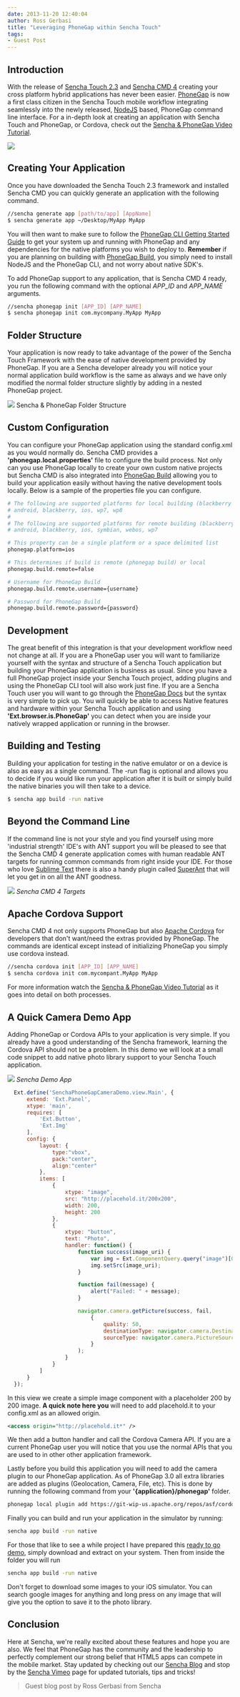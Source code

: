 ```yaml
---
date: 2013-11-20 12:40:04
author: Ross Gerbasi
title: "Leveraging PhoneGap within Sencha Touch"
tags:
- Guest Post
---
```


## Introduction

With the release of [Sencha Touch 2.3](http://www.sencha.com/products/touch/) and [Sencha CMD 4](http://www.sencha.com/products/sencha-cmd/download) creating your cross platform hybrid applications has never been easier. [PhoneGap](http://phonegap.com/) is now a first class citizen in the Sencha Touch mobile workflow integrating seamlessly into the newly released, [NodeJS](http://nodejs.org/) based, PhoneGap command line interface. For a in-depth look at creating an application with Sencha Touch and PhoneGap, or Cordova, check out the [Sencha & PhoneGap Video Tutorial](https://vimeo.com/76568053).

![](/blog/uploads/2013-11/SenchaAndPhoneGap.png)

## Creating Your Application

Once you have downloaded the Sencha Touch 2.3 framework and installed Sencha CMD you can quickly generate an application with the following command.

```sh
//sencha generate app [path/to/app] [AppName]
$ sencha generate app ~/Desktop/MyApp MyApp
```

You will then want to make sure to follow the [PhoneGap CLI Getting Started Guide](http://docs.phonegap.com/en/3.1.0/guide_cli_index.md.html#The%20Command-line%20Interface) to get your system up and running with PhoneGap and any dependencies for the native platforms you wish to deploy to. **Remember** if you are planning on building with [PhoneGap Build](http://build.phonegap.com), you simply need to install NodeJS and the PhoneGap CLI, and not worry about native SDK's.

To add PhoneGap support to any application, that is Sencha CMD 4 ready, you run the following command with the optional *APP_ID* and *APP_NAME* arguments.

```sh
//sencha phonegap init [APP_ID] [APP_NAME]
$ sencha phonegap init com.mycompany.MyApp MyApp
```

## Folder Structure

Your application is now ready to take advantage of the power of the Sencha Touch Framework with the ease of native development provided by PhoneGap. If you are a Sencha developer already you will notice your normal application build workflow is the same as always and we have only modified the normal folder structure slightly by adding in a nested PhoneGap project.

![](/blog/uploads/2013-11/SenchaAndPhoneGapFolders.png)
Sencha &amp; PhoneGap Folder Structure

## Custom Configuration

You can configure your PhoneGap application using the standard config.xml as you would normally do. Sencha CMD provides a **'phonegap.local.properties'** file to configure the build process. Not only can you use PhoneGap locally to create your own custom native projects but Sencha CMD is also integrated into [PhoneGap Build](http://build.phonegap.com) allowing you to build your application easily without having the native development tools locally. Below is a sample of the properties file you can configure.

```sh
# The following are supported platforms for local building (blackberry is version 10)
# android, blackberry, ios, wp7, wp8
#
# The following are supported platforms for remote building (blackberry is version 6)
# android, blackberry, ios, symbian, webos, wp7

# This property can be a single platform or a space delimited list
phonegap.platform=ios

# This determines if build is remote (phonegap build) or local
phonegap.build.remote=false

# Username for PhoneGap Build
phonegap.build.remote.username={username}

# Password for PhoneGap Build
phonegap.build.remote.password={password}
```

## Development

The great benefit of this integration is that your development workflow need not change at all. If you are a PhoneGap user you will want to familiarize yourself with the syntax and structure of a Sencha Touch application but building your PhoneGap application is business as usual. Since you have a full PhoneGap project inside your Sencha Touch project, adding plugins and using the PhoneGap CLI tool will also work just fine. If you are a Sencha Touch user you will want to go through the [PhoneGap Docs](http://docs.phonegap.com) but the syntax is very simple to pick up. You will quickly be able to access Native features and hardware within your Sencha Touch application and using **'Ext.browser.is.PhoneGap'** you can detect when you are inside your natively wrapped application or running in the browser.

## Building and Testing

Building your application for testing in the native emulator or on a device is also as easy as a single command. The *-run* flag is optional and allows you to decide if you would like run your application after it is built or simply build the native binaries you will then take to a device.

```sh
$ sencha app build -run native
```

## Beyond the Command Line

If the command line is not your style and you find yourself using more 'industrial strength' IDE's with ANT support you will be pleased to see that the Sencha CMD 4 generate application comes with human readable ANT targets for running common commands from right inside your IDE. For those who love [Sublime Text](http://www.sublimetext.com/) there is also a handy plugin called [SuperAnt](https://github.com/aphex/SuperAnt) that will let you get in on all the ANT goodness.

![](/blog/uploads/2013-11/SenchaCMDBuildTargets.png)
_Sencha CMD 4 Targets_

## Apache Cordova Support

Sencha CMD 4 not only supports PhoneGap but also [Apache Cordova](http://cordova.apache.org/) for developers that don't want/need the extras provided by PhoneGap. The commands are identical except instead of initializing PhoneGap you simply use cordova instead.

```sh
//sencha cordova init [APP_ID] [APP_NAME]
$ sencha cordova init com.mycompant.MyApp MyApp
```

For more information watch the [Sencha &amp; PhoneGap Video Tutorial](https://vimeo.com/76568053) as it goes into detail on both processes.

## A Quick Camera Demo App

Adding PhoneGap or Cordova APIs to your application is very simple. If you already have a good understanding of the Sencha framework, learning the Cordova API should not be a problem. In this demo we will look at a small code snippet to add native photo library support to your Sencha Touch application.

![](/blog/uploads/2013-11/SenchaDemoApp.png)
_Sencha Demo App_

```js
  Ext.define('SenchaPhoneGapCameraDemo.view.Main', {
      extend: 'Ext.Panel',
      xtype: 'main',
      requires: [
          'Ext.Button',
          'Ext.Img'
      ],
      config: {
          layout: {
              type:"vbox",
              pack:"center",
              align:"center"
          },
          items: [
              {
                  xtype: "image",
                  src: "http://placehold.it/200x200",
                  width: 200,
                  height: 200
              },
              {
                  xtype: "button",
                  text: "Photo",
                  handler: function() {
                      function success(image_uri) {
                          var img = Ext.ComponentQuery.query("image")[0];
                          img.setSrc(image_uri);
                      }

                      function fail(message) {
                          alert("Failed: " + message);
                      }

                      navigator.camera.getPicture(success, fail,
                          {
                              quality: 50,
                              destinationType: navigator.camera.DestinationType.FILE_URI,
                              sourceType: navigator.camera.PictureSourceType.PHOTOLIBRARY
                          }
                      );
                  }
              }
          ]
      }
  });
```

In this view we create a simple image component with a placeholder 200 by 200 image. **A quick note here you** will need to add placehold.it to your config.xml as an allowed origin.

```xml
<access origin="http://placehold.it*" />
```

We then add a button handler and call the Cordova Camera API. If you are a current PhoneGap user you will notice that you use the normal APIs that you are used to in other other application framework.

Lastly before you build this application you will need to add the camera plugin to our PhoneGap application. As of PhoneGap 3.0 all extra libraries are added as plugins (Geolocation, Camera, File, etc). This is done by running the following command from your **'{application}/phonegap'** folder.

```sh
phonegap local plugin add https://git-wip-us.apache.org/repos/asf/cordova-plugin-camera.git
```

Finally you can build and run your application in the simulator by running:

```sh
sencha app build -run native
```

For those that like to see a while project I have prepared this [ready to go demo](/uploads/2013/11/SenchaPhoneGapCameraDemo.zip), simply download and extract on your system. Then from inside the folder you will run

```sh
sencha app build -run native
```

Don't forget to download some images to your iOS simulator. You can search google images for anything and long press on any image that will give you the option to save it to the photo library.

## Conclusion

Here at Sencha, we're really excited about these features and hope you are also. We feel that PhoneGap has the community and the leadership to perfectly complement our strong belief that HTML5 apps can compete in the mobile market. Stay updated by checking out our [Sencha Blog](http://www.sencha.com/blog/) and stop by the [Sencha Vimeo](https://vimeo.com/sencha) page for updated tutorials, tips and tricks!

> Guest blog post by Ross Gerbasi from Sencha

